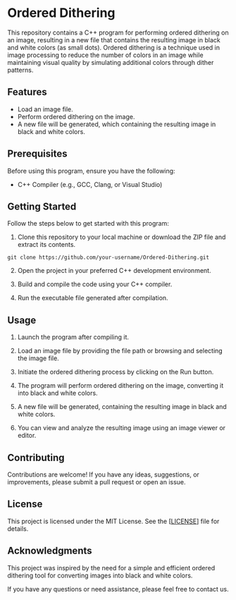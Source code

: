 # Ordered Dithering

This repository contains a C++ program for performing ordered dithering on an image, resulting in a new file that contains the resulting image in black and white colors (as small dots). Ordered dithering is a technique used in image processing to reduce the number of colors in an image while maintaining visual quality by simulating additional colors through dither patterns.

## Features

- Load an image file.
- Perform ordered dithering on the image.
- A new file will be generated, which containing the resulting image in black and white colors.

## Prerequisites

Before using this program, ensure you have the following:

- C++ Compiler (e.g., GCC, Clang, or Visual Studio)

## Getting Started

Follow the steps below to get started with this program:

1. Clone this repository to your local machine or download the ZIP file and extract its contents.

```shell
git clone https://github.com/your-username/Ordered-Dithering.git
```

2. Open the project in your preferred C++ development environment.

3. Build and compile the code using your C++ compiler.

4. Run the executable file generated after compilation.

## Usage

1. Launch the program after compiling it.

2. Load an image file by providing the file path or browsing and selecting the image file.

3. Initiate the ordered dithering process by clicking on the Run button.

4. The program will perform ordered dithering on the image, converting it into black and white colors.

5. A new file will be generated, containing the resulting image in black and white colors.

6. You can view and analyze the resulting image using an image viewer or editor.

## Contributing

Contributions are welcome! If you have any ideas, suggestions, or improvements, please submit a pull request or open an issue.

## License

This project is licensed under the MIT License. See the [[LICENSE](https://github.com/git/git-scm.com/blob/main/MIT-LICENSE.txt)] file for details.

## Acknowledgments

This project was inspired by the need for a simple and efficient ordered dithering tool for converting images into black and white colors. 

If you have any questions or need assistance, please feel free to contact us.



